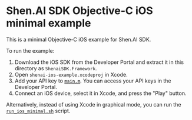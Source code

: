 # Shen.AI SDK Objective-C iOS minimal example

This is a minimal Objective-C iOS example for Shen.AI SDK.

To run the example:

1. Download the iOS SDK from the Developer Portal and extract it in this directory as `ShenaiSDK.Framework`.
2. Open `shenai-ios-example.xcodeproj` in Xcode.
3. Add your API key to [`main.m`](./shenai-ios-example/main.m#L17). You can access your API keys in the Developer Portal.
4. Connect an iOS device, select it in Xcode, and press the "Play" button.

Alternatively, instead of using Xcode in graphical mode, you can run the [`run_ios_minimal.sh`](/scripts/run_ios_minimal.sh) script.
